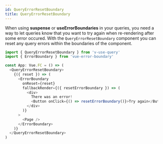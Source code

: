 ```yaml
---
id: QueryErrorResetBoundary
title: QueryErrorResetBoundary
---
```


When using **suspense** or **useErrorBoundaries** in your queries, you need a way to let queries know that you want to try again when re-rendering after some error occured. With the `QueryErrorResetBoundary` component you can reset any query errors within the boundaries of the component.

```js
import { QueryErrorResetBoundary } from 'v-use-query'
import { ErrorBoundary } from 'vue-error-boundary'

const App: Vue.FC = () => (
  <QueryErrorResetBoundary>
    {({ reset }) => (
      <ErrorBoundary
        onReset={reset}
        fallbackRender={({ resetErrorBoundary }) => (
          <div>
            There was an error!
            <Button onClick={() => resetErrorBoundary()}>Try again</Button>
          </div>
        )}
      >
        <Page />
      </ErrorBoundary>
    )}
  </QueryErrorResetBoundary>
)
```
